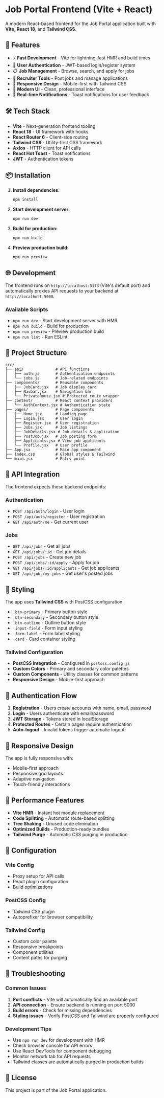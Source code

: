 # Job Portal Frontend (Vite + React)

A modern React-based frontend for the Job Portal application built with **Vite**, **React 18**, and **Tailwind CSS**.

## 🚀 Features

- ⚡ **Fast Development** - Vite for lightning-fast HMR and build times
- 🔐 **User Authentication** - JWT-based login/register system
- 📋 **Job Management** - Browse, search, and apply for jobs
- 📝 **Recruiter Tools** - Post jobs and manage applications
- 📱 **Responsive Design** - Mobile-first with Tailwind CSS
- 🎨 **Modern UI** - Clean, professional interface
- 🔔 **Real-time Notifications** - Toast notifications for user feedback

## 🛠️ Tech Stack

- **Vite** - Next-generation frontend tooling
- **React 18** - UI framework with hooks
- **React Router 6** - Client-side routing
- **Tailwind CSS** - Utility-first CSS framework
- **Axios** - HTTP client for API calls
- **React Hot Toast** - Toast notifications
- **JWT** - Authentication tokens

## 📦 Installation

1. **Install dependencies:**
   ```bash
   npm install
   ```

2. **Start development server:**
   ```bash
   npm run dev
   ```

3. **Build for production:**
   ```bash
   npm run build
   ```

4. **Preview production build:**
   ```bash
   npm run preview
   ```

## 🌐 Development

The frontend runs on `http://localhost:5173` (Vite's default port) and automatically proxies API requests to your backend at `http://localhost:5000`.

### Available Scripts

- `npm run dev` - Start development server with HMR
- `npm run build` - Build for production
- `npm run preview` - Preview production build
- `npm run lint` - Run ESLint

## 📁 Project Structure

```
src/
├── api/              # API functions
│   ├── auth.js       # Authentication endpoints
│   └── jobs.js       # Job-related endpoints
├── components/       # Reusable components
│   ├── JobCard.jsx   # Job display card
│   ├── Navbar.jsx    # Navigation bar
│   └── PrivateRoute.jsx # Protected route wrapper
├── context/          # React context providers
│   └── AuthContext.jsx # Authentication state
├── pages/            # Page components
│   ├── Home.jsx      # Landing page
│   ├── Login.jsx     # User login
│   ├── Register.jsx  # User registration
│   ├── Jobs.jsx      # Job listings
│   ├── JobDetails.jsx # Job details & application
│   ├── PostJob.jsx   # Job posting form
│   ├── Applicants.jsx # View job applicants
│   └── Profile.jsx   # User profile
├── App.jsx           # Main app component
├── index.css         # Global styles & Tailwind
└── main.jsx          # Entry point
```

## 🔌 API Integration

The frontend expects these backend endpoints:

### Authentication
- `POST /api/auth/login` - User login
- `POST /api/auth/register` - User registration
- `GET /api/auth/me` - Get current user

### Jobs
- `GET /api/jobs` - Get all jobs
- `GET /api/jobs/:id` - Get job details
- `POST /api/jobs` - Create new job
- `POST /api/jobs/:id/apply` - Apply for job
- `GET /api/jobs/:id/applicants` - Get job applicants
- `GET /api/jobs/my-jobs` - Get user's posted jobs

## 🎨 Styling

The app uses **Tailwind CSS** with PostCSS configuration:

- `.btn-primary` - Primary button style
- `.btn-secondary` - Secondary button style
- `.btn-outline` - Outline button style
- `.input-field` - Form input styling
- `.form-label` - Form label styling
- `.card` - Card container styling

### Tailwind Configuration
- **PostCSS Integration** - Configured in `postcss.config.js`
- **Custom Colors** - Primary and secondary color palettes
- **Custom Components** - Utility classes for common patterns
- **Responsive Design** - Mobile-first approach

## 🔐 Authentication Flow

1. **Registration** - Users create accounts with name, email, password
2. **Login** - Users authenticate with email/password
3. **JWT Storage** - Tokens stored in localStorage
4. **Protected Routes** - Certain pages require authentication
5. **Auto-logout** - Invalid tokens trigger automatic logout

## 📱 Responsive Design

The app is fully responsive with:
- Mobile-first approach
- Responsive grid layouts
- Adaptive navigation
- Touch-friendly interactions

## 🚀 Performance Features

- **Vite HMR** - Instant hot module replacement
- **Code Splitting** - Automatic route-based splitting
- **Tree Shaking** - Unused code elimination
- **Optimized Builds** - Production-ready bundles
- **Tailwind Purge** - Automatic CSS purging in production

## 🔧 Configuration

### Vite Config
- Proxy setup for API calls
- React plugin configuration
- Build optimizations

### PostCSS Config
- Tailwind CSS plugin
- Autoprefixer for browser compatibility

### Tailwind Config
- Custom color palette
- Responsive breakpoints
- Component utilities
- Content paths for purging

## 🐛 Troubleshooting

### Common Issues

1. **Port conflicts** - Vite will automatically find an available port
2. **API connection** - Ensure backend is running on port 5000
3. **Build errors** - Check for missing dependencies
4. **Styling issues** - Verify PostCSS and Tailwind are properly configured

### Development Tips

- Use `npm run dev` for development with HMR
- Check browser console for API errors
- Use React DevTools for component debugging
- Monitor network tab for API requests
- Tailwind classes are automatically purged in production builds

## 📄 License

This project is part of the Job Portal application.
